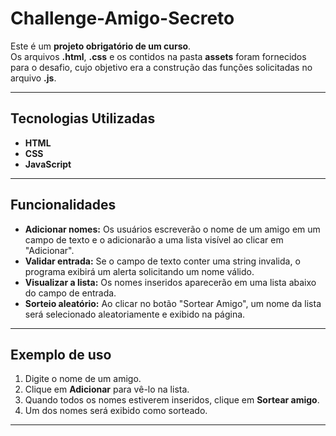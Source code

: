 # Challenge-Amigo-Secreto

Este é um **projeto obrigatório de um curso**.  
Os arquivos **.html**, **.css** e os contidos na pasta **assets** foram fornecidos para o desafio, cujo objetivo era a construção das funções solicitadas no arquivo **.js**.

---

## Tecnologias Utilizadas
- **HTML**
- **CSS**
- **JavaScript**

---

## Funcionalidades
- **Adicionar nomes:** Os usuários escreverão o nome de um amigo em um campo de texto e o adicionarão a uma lista visível ao clicar em "Adicionar".  
- **Validar entrada:** Se o campo de texto conter uma string invalida, o programa exibirá um alerta solicitando um nome válido.  
- **Visualizar a lista:** Os nomes inseridos aparecerão em uma lista abaixo do campo de entrada.  
- **Sorteio aleatório:** Ao clicar no botão "Sortear Amigo", um nome da lista será selecionado aleatoriamente e exibido na página.  

---

## Exemplo de uso
1. Digite o nome de um amigo.  
2. Clique em **Adicionar** para vê-lo na lista.  
3. Quando todos os nomes estiverem inseridos, clique em **Sortear amigo**.  
4. Um dos nomes será exibido como sorteado.

---
